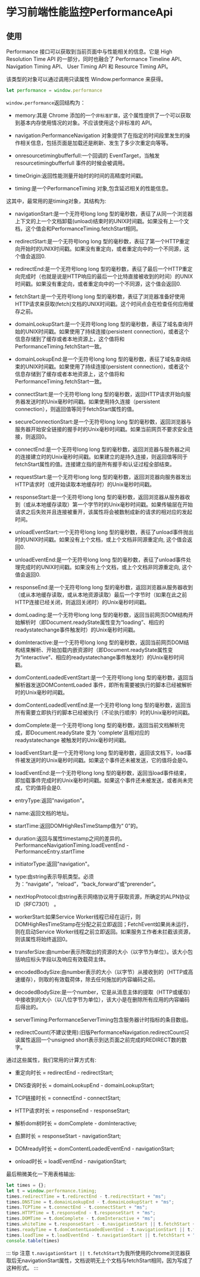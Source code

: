 # 学习前端性能监控PerformanceApi

## 使用

Performance 接口可以获取到当前页面中与性能相关的信息。它是 High Resolution Time API 的一部分，同时也融合了 Performance Timeline API、Navigation Timing API、 User Timing API 和 Resource Timing API。

该类型的对象可以通过调用只读属性 Window.performance 来获得。

```js
let performance = window.performance
```

`window.performance`返回结构为：

- memory:其是 Chrome 添加的一个`非标准扩展`，这个属性提供了一个可以获取到基本内存使用情况的对象。不应该使用这个非标准的 API。

- navigation:PerformanceNavigation 对象提供了在指定的时间段里发生的操作相关信息，包括页面是加载还是刷新、发生了多少次重定向等等。

- onresourcetimingbufferfull:一个回调的 EventTarget，当触发 resourcetimingbufferfull 事件的时候会被调用。

- timeOrigin:返回性能测量开始时的时间的高精度时间戳。

- timing:是一个PerformanceTiming 对象,包含延迟相关的性能信息。

这其中，最常用的是timing对象，其结构为:

- navigationStart:是一个无符号long long 型的毫秒数，表征了从同一个浏览器上下文的上一个文档卸载(unload)结束时的UNIX时间戳。如果没有上一个文档，这个值会和PerformanceTiming.fetchStart相同。

- redirectStart:是一个无符号long long 型的毫秒数，表征了第一个HTTP重定向开始时的UNIX时间戳。如果没有重定向，或者重定向中的一个不同源，这个值会返回0.

- redirectEnd:是一个无符号long long 型的毫秒数，表征了最后一个HTTP重定向完成时（也就是说是HTTP响应的最后一个比特直接被收到的时间）的UNIX时间戳。如果没有重定向，或者重定向中的一个不同源，这个值会返回0.

- fetchStart:是一个无符号long long 型的毫秒数，表征了浏览器准备好使用HTTP请求来获取(fetch)文档的UNIX时间戳。这个时间点会在检查任何应用缓存之前。

- domainLookupStart:是一个无符号long long 型的毫秒数，表征了域名查询开始的UNIX时间戳。如果使用了持续连接(persistent connection)，或者这个信息存储到了缓存或者本地资源上，这个值将和 PerformanceTiming.fetchStart一致。

- domainLookupEnd:是一个无符号long long 型的毫秒数，表征了域名查询结束的UNIX时间戳。如果使用了持续连接(persistent connection)，或者这个信息存储到了缓存或者本地资源上，这个值将和 PerformanceTiming.fetchStart一致。

- connectStart:是一个无符号long long 型的毫秒数，返回HTTP请求开始向服务器发送时的Unix毫秒时间戳。如果使用持久连接（persistent connection），则返回值等同于fetchStart属性的值。

- secureConnectionStart:是一个无符号long long 型的毫秒数，返回浏览器与服务器开始安全链接的握手时的Unix毫秒时间戳。如果当前网页不要求安全连接，则返回0。

- connectEnd:是一个无符号long long 型的毫秒数，返回浏览器与服务器之间的连接建立时的Unix毫秒时间戳。如果建立的是持久连接，则返回值等同于fetchStart属性的值。连接建立指的是所有握手和认证过程全部结束。

- requestStart:是一个无符号long long 型的毫秒数，返回浏览器向服务器发出HTTP请求时（或开始读取本地缓存时）的Unix毫秒时间戳。

- responseStart:是一个无符号long long 型的毫秒数，返回浏览器从服务器收到（或从本地缓存读取）第一个字节时的Unix毫秒时间戳。如果传输层在开始请求之后失败并且连接被重开，该属性将会被数制成新的请求的相对应的发起时间。

- unloadEventStart:一个无符号long long 型的毫秒数，表征了unload事件抛出时的UNIX时间戳。如果没有上个文档，或上个文档非同源重定向, 这个值会返回0.

- unloadEventEnd:是一个无符号long long 型的毫秒数，表征了unload事件处理完成时的UNIX时间戳。如果没有上个文档，或上个文档非同源重定向, 这个值会返回0.

- responseEnd:是一个无符号long long 型的毫秒数，返回浏览器从服务器收到（或从本地缓存读取，或从本地资源读取）最后一个字节时（如果在此之前HTTP连接已经关闭，则返回关闭时）的Unix毫秒时间戳。

- domLoading:是一个无符号long long 型的毫秒数，返回当前网页DOM结构开始解析时（即Document.readyState属性变为“loading”、相应的 readystatechange事件触发时）的Unix毫秒时间戳。

- domInteractive:是一个无符号long long 型的毫秒数，返回当前网页DOM结构结束解析、开始加载内嵌资源时（即Document.readyState属性变为“interactive”、相应的readystatechange事件触发时）的Unix毫秒时间戳。

- domContentLoadedEventStart:是一个无符号long long 型的毫秒数，返回当解析器发送DOMContentLoaded 事件，即所有需要被执行的脚本已经被解析时的Unix毫秒时间戳。

- domContentLoadedEventEnd:是一个无符号long long 型的毫秒数，返回当所有需要立即执行的脚本已经被执行（不论执行顺序）时的Unix毫秒时间戳。

- domComplete:是一个无符号long long 型的毫秒数，返回当前文档解析完成，即Document.readyState 变为 'complete'且相对应的readystatechange 被触发时的Unix毫秒时间戳。

- loadEventStart:是一个无符号long long 型的毫秒数，返回该文档下，load事件被发送时的Unix毫秒时间戳。如果这个事件还未被发送，它的值将会是0。

- loadEventEnd:是一个无符号long long 型的毫秒数，返回当load事件结束，即加载事件完成时的Unix毫秒时间戳。如果这个事件还未被发送，或者尚未完成，它的值将会是0.

- entryType:返回"navigation"。

- name:返回文档的地址。

- startTime:返回DOMHighResTimeStamp值为“ 0”的。

- duration:返回与属性timestamp之间的差异的。PerformanceNavigationTiming.loadEventEnd - PerformanceEntry.startTime

- initiatorType:返回"navigation"。

- type:由string表示导航类型。必须为：“navigate”，“reload”，“back_forward”或“prerender”。

- nextHopProtocol:由string表示网络协议用于获取资源，所确定的ALPN协议ID（RFC7301） 。

- workerStart:如果Service Worker线程已经在运行，则DOMHighResTimeStamp在分配之前立即返回；FetchEvent如果尚未运行，则在启动Service Worker线程之前立即返回。如果服务工作者未拦截该资源，则该属性将始终返回0。

- transferSize:由number表示所取出的资源的大小（以字节为单位）。该大小包括响应标头字段以及响应有效载荷主体。

- encodedBodySize:由number表示的大小（以字节）从接收到的（HTTP或高速缓存），则取的有效载荷体，除去任何施加的内容编码之前。

- decodedBodySize:是一个number，它是从消息主体的提取（HTTP或缓存）中接收到的大小（以八位字节为单位），该大小是在删除所有应用的内容编码后得出的。

- serverTiming:PerformanceServerTiming包含服务器计时指标的条目数组。

- redirectCount(不建议使用):旧版PerformanceNavigation.redirectCount只读属性返回一个unsigned short表示到达页面之前完成的REDIRECT数的数字。

通过这些属性，我们常用的计算方式有:

- 重定向时长 = redirectEnd - redirectStart;

- DNS查询时长 = domainLookupEnd - domainLookupStart;

- TCP链接时长 = connectEnd - connectStart;

- HTTP请求时长 = responseEnd - responseStart;

- 解析dom树时长 = domComplete - domInteractive;

- 白屏时长 = responseStart - navigationStart;

- DOMready时长 = domContentLoadedEventEnd - navigationStart;

- onload时长 = loadEventEnd - navigationStart;

最后稍微美化一下用表格输出:

```js
let times = {};
let t = window.performance.timing;
times.redirectTime = t.redirectEnd - t.redirectStart + "ms";
times.DNSTime = t.domainLookupEnd - t.domainLookupStart + "ms";
times.TCPTime = t.connectEnd - t.connectStart + "ms";
times.HTTPTime = t.responseEnd - t.responseStart + "ms";
times.DOMTime = t.domComplete - t.domInteractive + "ms";
times.whiteTime = t.responseStart - t.navigationStart || t.fetchStart + "ms";
times.readyTime = t.domContentLoadedEventEnd - t.navigationStart || t.fetchStart + "ms";
times.loadTime = t.loadEventEnd - t.navigationStart || t.fetchStart + "ms";
console.table(times)
```

::: tip 注意
`t.navigationStart || t.fetchStart`为我所使用的chrome浏览器获取后无navigationStart属性，文档说明无上个文档与fetchStart相同，因为写成了这种形式。
:::
